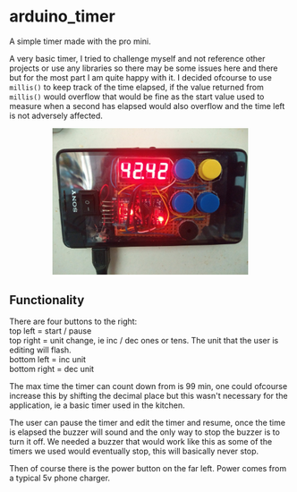 # arduino_timer
A simple timer made with the pro mini.

A very basic timer, I tried to challenge myself and not reference other projects or use any libraries so there may be some issues here and 
there but for the most part I am quite happy with it. I decided ofcourse to use `millis()` to keep track of the time elapsed, if the value returned 
from `millis()` would overflow that would be fine as the start value used to measure when a second has elapsed would also overflow and the time
left is not adversely affected.

<p align="center">
  <img src="pro_mini_timer.jpg" width="350">
</p>

## Functionality 
There are four buttons to the right: <br />
top left = start / pause <br />
top right = unit change, ie inc / dec ones or tens. The unit that the user is editing will flash. <br />
bottom left = inc unit <br />
bottom right = dec unit <br />

The max time the timer can count down from is 99 min, one could ofcourse increase this by shifting the decimal place
but this wasn't necessary for the application, ie a basic timer used in the kitchen.<br />

The user can pause the timer and edit the timer and resume, once the time is elapsed the buzzer will sound and the 
only way to stop the buzzer is to turn it off. We needed a buzzer that would work like this as
some of the timers we used would eventually stop, this will basically never stop.

Then of course there is the power button on the far left. Power comes from a typical 5v phone charger.
